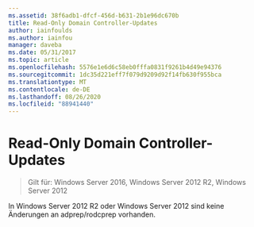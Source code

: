 ```yaml
---
ms.assetid: 38f6adb1-dfcf-456d-b631-2b1e96dc670b
title: Read-Only Domain Controller-Updates
author: iainfoulds
ms.author: iainfou
manager: daveba
ms.date: 05/31/2017
ms.topic: article
ms.openlocfilehash: 5576e1e6d6c58eb0fffa0831f9261b4d49e94376
ms.sourcegitcommit: 1dc35d221eff7f079d9209d92f14fb630f955bca
ms.translationtype: MT
ms.contentlocale: de-DE
ms.lasthandoff: 08/26/2020
ms.locfileid: "88941440"
---
```

# <a name="read-only-domain-controller-updates"></a>Read-Only Domain Controller-Updates

>Gilt für: Windows Server 2016, Windows Server 2012 R2, Windows Server 2012

In Windows Server 2012 R2 oder Windows Server 2012 sind keine Änderungen an adprep/rodcprep vorhanden.
